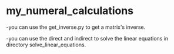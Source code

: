 # my_numeral_calculations

-you can use the get_inverse.py to get a matrix's inverse.

-you can use the direct and indirect to solve the linear equations in directory solve_linear_equations.
